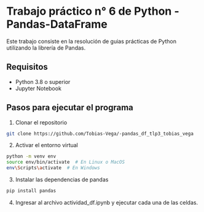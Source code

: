 # Trabajo práctico n° 6 de Python - Pandas-DataFrame

Este trabajo consiste en la resolución de guias prácticas de Python utilizando la librería de Pandas.

## Requisitos
- Python 3.8 o superior
- Jupyter Notebook

## Pasos para ejecutar el programa

1. Clonar el repositorio
```bash
git clone https://github.com/Tobias-Vega/-pandas_df_tlp3_tobias_vega
```

2. Activar el entorno virtual
```bash
python -m venv env
source env/bin/activate  # En Linux o MacOS
env\Scripts\activate  # En Windows
```

3. Instalar las dependencias de pandas
```bash
pip install pandas
```

4. Ingresar al archivo actividad_df.ipynb y ejecutar cada una de las celdas.